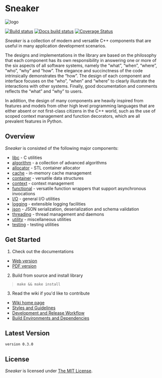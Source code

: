 Sneaker
=======

![logo](https://raw.github.com/yanzhengli/sneaker/dev/resources/logo_128x128.png)

[![Build status](https://travis-ci.org/yanzhengli/sneaker.svg?branch=dev)](https://travis-ci.org/yanzhengli/sneaker)
[![Docs build status](https://readthedocs.org/projects/sneaker/badge/?version=latest)](https://readthedocs.org/projects/sneaker/)
[![Coverage Status](https://coveralls.io/repos/github/yanzhengli/sneaker/badge.svg?branch=dev)](https://coveralls.io/github/yanzhengli/sneaker?branch=dev)


_Sneaker_ is a collection of modern and versatile C++ components that are useful
in many application development scenarios.

The designs and implementations in the library are based on the philosophy that
each component has its own responsibility in answering one or more of the six
aspects of all software systems, namely the “what”, “when”, “where”, “who”,
“why” and “how”. The elegance and succinctness of the code intrinsically
demonstrates the “how”. The design of each component and interface focuses on
the “who”, “when” and “where” to clearly illustrate the interactions with
other systems. Finally, good documentation and comments reflects the “what”
and “why” to users.

In addition, the design of many components are heavily inspired from features
and models from other high level programming languages that are either absent or
not first-class citizens in the C++ world, such as the use of scoped context
management and function decorators, which are all prevalent features in Python.


## Overview

_Sneaker_ is consisted of the following major components:

* [libc](https://sneaker.readthedocs.io/en/latest/src/libc.html) - C utilities
* [algorithm](https://sneaker.readthedocs.io/en/latest/src/algorithm.html) - a collection of advanced algorithms
* [allocator](https://sneaker.readthedocs.io/en/latest/src/allocator.html) - STL container allocator
* [cache](https://sneaker.readthedocs.io/en/latest/src/cache.html) - in-memory cache management
* [container](https://sneaker.readthedocs.io/en/latest/src/container.html) - versatile data structures
* [context](https://sneaker.readthedocs.io/en/latest/src/context.html) - context management
* [functional](https://sneaker.readthedocs.io/en/latest/src/functional.html) - versatile function wrappers that support asynchronous invocations
* [I/O](https://sneaker.readthedocs.io/en/latest/src/io.html) - general I/O utilities
* [logging](https://sneaker.readthedocs.io/en/latest/src/logging.html) - extensible logging facilities
* [json](https://sneaker.readthedocs.io/en/latest/src/json.html) - JSON serialization, deserialization and schema validation
* [threading](https://sneaker.readthedocs.io/en/latest/src/threading.html) - thread management and daemons
* [utility](https://sneaker.readthedocs.io/en/latest/src/utility.html) - miscellaneous utilities
* [testing](https://sneaker.readthedocs.io/en/latest/src/testing.html) - testing utilities


## Get Started

1. Check out the documentations
  * [Web version](https://sneaker.readthedocs.org/en/latest/)
  * [PDF version](https://media.readthedocs.org/pdf/sneaker/latest/sneaker.pdf)

2. Build from source and install library
> `make && make install`

3. Read the wiki if you'd like to contribute
  * [Wiki home page](https://github.com/yanzhengli/sneaker/wiki)
  * [Styles and Guidelines](https://github.com/yanzhengli/sneaker/wiki/Styles-and-Guidelines)
  * [Development and Release Workflow](https://github.com/yanzhengli/sneaker/wiki/Development-and-Release-Workflow)
  * [Build Environments and Dependencies](https://github.com/yanzhengli/sneaker/wiki/Build-Environments-and-Dependencies)


## Latest Version
`version 0.3.0`


## License
*Sneaker* is licensed under [The MIT License](http://opensource.org/licenses/MIT).
